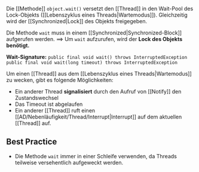 Die [[Methode]] `object.wait()` versetzt den [[Thread]] in den Wait-Pool des Lock-Objekts ([[Lebenszyklus eines Threads|Wartemodus]]). Gleichzeitig wird der [[Synchronized|Lock]] des Objekts freigegeben.

Die Methode `wait` muss in einem [[Synchronized|Synchronized-Block]] aufgerufen werden.
$\implies$ Um `wait` aufzurufen, wird der **Lock des Objekts benötigt.**

**Wait-Signature:**
`public final void wait() throws InterruptedException`
`public final void wait(long timeout) throws InterruptedException`

Um einen [[Thread]] aus dem [[Lebenszyklus eines Threads|Wartemodus]] zu wecken, gibt es folgende Möglichkeiten:
- Ein anderer Thread **signalisiert** durch den Aufruf von [[Notify]] den Zustandswechsel
- Das Timeout ist abgelaufen
- Ein anderer [[Thread]] ruft einen [[AD/Nebenläufigkeit/Thread/Interrupt|Interrupt]] auf dem aktuellen [[Thread]] auf.


## Best Practice
- Die Methode `wait` immer in einer Schleife verwenden, da Threads teilweise versehentlich aufgeweckt werden.